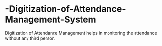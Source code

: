 # -Digitization-of-Attendance-Management-System
Digitization of Attendance Management helps in monitoring the attendance without any third person.


